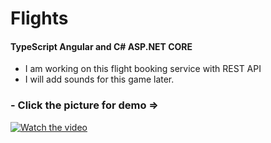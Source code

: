 # Flights

 #### TypeScript Angular and C# ASP.NET CORE
- I am working on this flight booking service with REST API
- I will add sounds for this game later.
### - Click the picture for demo =>
[![Watch the video](https://img.youtube.com/vi/3yMpmF7LrRk/maxresdefault.jpg)](https://youtu.be/3yMpmF7LrRk)





